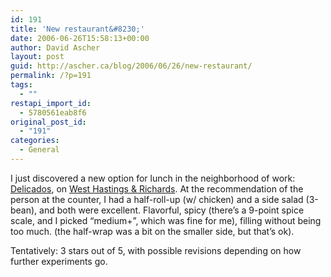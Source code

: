 ```yaml
---
id: 191
title: 'New restaurant&#8230;'
date: 2006-06-26T15:58:13+00:00
author: David Ascher
layout: post
guid: http://ascher.ca/blog/2006/06/26/new-restaurant/
permalink: /?p=191
tags:
  - ""
restapi_import_id:
  - 5780561eab8f6
original_post_id:
  - "191"
categories:
  - General
---
```

I just discovered a new option for lunch in the neighborhood of work: [Delicados](http://www.delicados-deli.com/Ca/index.html), on [West Hastings & Richards](http://tinyurl.com/l6hjz). At the recommendation of the person at the counter, I had a half-roll-up (w/ chicken) and a side salad (3-bean), and both were excellent. Flavorful, spicy (there&#8217;s a 9-point spice scale, and I picked &#8220;medium+&#8221;, which was fine for me), filling without being too much. (the half-wrap was a bit on the smaller side, but that&#8217;s ok).

Tentatively: 3 stars out of 5, with possible revisions depending on how further experiments go.